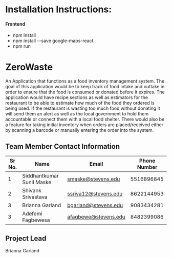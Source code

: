 # Installation Instructions: 
#### Frontend
- npm install
- npm install --save google-maps-react
- npm run 
# ZeroWaste
An Application that functions as a food inventory management system. The goal of this application would be to keep track of food intake and outtake in order to ensure that the food is consumed or donated before it expires. The application would have recipe sections as well as estimators for the restaurant to be able to estimate how much of the food they ordered is being used. If the restaurant is wasting too much food without donating it will send them an alert as well as the local government to hold them accountable or connect them with a local food shelter. There would also be a feature for taking initial inventory when orders are placed/received either by scanning a barcode or manually entering the order into the system. 

## Team Member Contact Information
| Sr No.  	| Name                      	|  Email             	| Phone Number 	|
|---------	|---------------------------	|---------------------|---------------|
| 1       	| Siddhantkumar Sunil Maske 	| smaske@stevens.edu 	| 5516896845   	|
| 2       	| Shivank Srivastava          | ssriva12@stevens.edu| 8622144953   	|
| 3       	| Brianna Garland             | bgarland@stevens.edu| 9083434281    |
| 3       	| Adefemi Fagbewesa           | afagbewe@stevens.edu| 8482399086    |

## Project Lead
Brianna Garland



